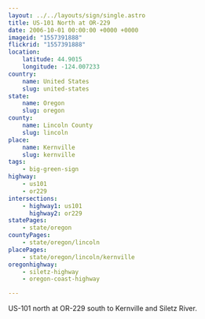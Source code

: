```yaml
---
layout: ../../layouts/sign/single.astro
title: US-101 North at OR-229
date: 2006-10-01 00:00:00 +0000 +0000
imageid: "1557391888"
flickrid: "1557391888"
location:
    latitude: 44.9015
    longitude: -124.007233
country:
    name: United States
    slug: united-states
state:
    name: Oregon
    slug: oregon
county:
    name: Lincoln County
    slug: lincoln
place:
    name: Kernville
    slug: kernville
tags:
    - big-green-sign
highway:
    - us101
    - or229
intersections:
    - highway1: us101
      highway2: or229
statePages:
    - state/oregon
countyPages:
    - state/oregon/lincoln
placePages:
    - state/oregon/lincoln/kernville
oregonhighway:
    - siletz-highway
    - oregon-coast-highway

---
```

US-101 north at OR-229 south to Kernville and Siletz River.